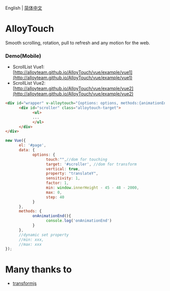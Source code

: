 ﻿English | [简体中文](./README_CN.md)

# AlloyTouch

Smooth scrolling, rotation, pull to refresh and any motion for the web.

### Demo(Mobile)

- ScrollList Vue1: [http://alloyteam.github.io/AlloyTouch/vue/example/vue1](http://alloyteam.github.io/AlloyTouch/vue/example/vue1)
- ScrollList Vue2: [http://alloyteam.github.io/AlloyTouch/vue/example/vue2](http://alloyteam.github.io/AlloyTouch/vue/example/vue2)

```html
<div id="wrapper" v-alloytouch="{options: options, methods:{animationEnd: onAnimationEnd}}">
      <div id="scroller" class="alloytouch-target">
            <ul>
            ...  
            </ul>
      </div>
</div>
```
```js
new Vue({
      el: '#page',
      data: {
            options: {
                  touch:"",//dom for touching
                  target: '#scroller', //dom for transform
                  vertical: true,
                  property: "translateY",  
                  sensitivity: 1,
                  factor: 1,
                  min: window.innerHeight - 45 - 48 - 2000, 
                  max: 0, 
                  step: 40
            }
      },
      methods: {
            onAnimationEnd(){
                  console.log('onAnimationEnd')
            }
      },
      //dynamic set property
      //min: xxx,
      //max: xxx
});
```

# Many thanks to 
- [transformjs](http://alloyteam.github.io/AlloyTouch/transformjs/)
